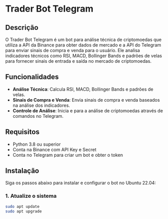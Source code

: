 # Trader Bot Telegram

## Descrição

O Trader Bot Telegram é um bot para análise técnica de criptomoedas que utiliza a API da Binance para obter dados de mercado e a API do Telegram para enviar sinais de compra e venda para o usuário. Ele analisa indicadores técnicos como RSI, MACD, Bollinger Bands e padrões de velas para fornecer sinais de entrada e saída no mercado de criptomoedas.

## Funcionalidades

- **Análise Técnica**: Calcula RSI, MACD, Bollinger Bands e padrões de velas.
- **Sinais de Compra e Venda**: Envia sinais de compra e venda baseados na análise dos indicadores.
- **Controle de Análise**: Inicia e para a análise de criptomoedas através de comandos no Telegram.

## Requisitos

- Python 3.8 ou superior
- Conta na Binance com API Key e Secret
- Conta no Telegram para criar um bot e obter o token

## Instalação

Siga os passos abaixo para instalar e configurar o bot no Ubuntu 22.04:

### 1. Atualize o sistema

```bash
sudo apt update
sudo apt upgrade
